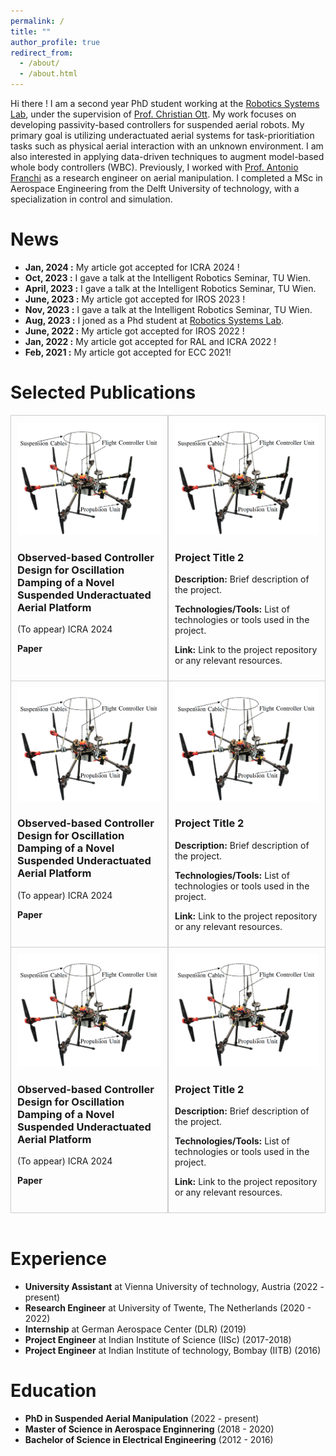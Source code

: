 ```yaml
---
permalink: /
title: ""
author_profile: true
redirect_from: 
  - /about/
  - /about.html
---
```


Hi there ! I am a second year PhD student working at the [Robotics Systems Lab](https://www.acin.tuwien.ac.at/en/robotic-systems-lab/), under the supervision of [Prof. Christian Ott](https://www.acin.tuwien.ac.at/en/staff/cott/). My work focuses on developing passivity-based controllers for suspended aerial robots. My primary goal is utilizing underactuated aerial systems for task-prioritiation tasks such as physical aerial interaction with an unknown environment. I am also interested in applying data-driven techniques to augment model-based whole body controllers (WBC).  Previously, I worked with [Prof. Antonio Franchi](https://homepages.laas.fr/afranchi/robotics/?q=front_page) as a research engineer on aerial manipulation. I completed a MSc in Aerospace Engineering from the Delft University of technology, with a specialization in control and simulation. 

News
======
- **Jan, 2024 :** My article got accepted for ICRA 2024 !
- **Oct, 2023 :** I gave a talk at the Intelligent Robotics Seminar, TU Wien.
- **April, 2023 :** I gave a talk at the Intelligent Robotics Seminar, TU Wien.
- **June, 2023 :** My article got accepted for IROS 2023 !
- **Nov, 2023 :** I gave a talk at the Intelligent Robotics Seminar, TU Wien.
- **Aug, 2023 :** I joned as a Phd student at [Robotics Systems Lab](https://www.acin.tuwien.ac.at/en/robotic-systems-lab/).
- **June, 2022 :** My article got accepted for IROS 2022 !
- **Jan, 2022 :** My article got accepted for RAL and ICRA 2022 !
- **Feb, 2021 :** My article got accepted for ECC 2021!

Selected Publications
======

<div style="border: 1px solid #ccc; border-top: 1px solid #ccc; border-bottom: none;">
<div style="display: flex;">
<div style="flex: 50%; padding: 10px; border-right: 1px solid #ccc;">
    <img src="/images/suspended_platform.png" alt="Project Image 1" style="width: 100%;">
    <h3>Observed-based Controller Design for Oscillation Damping of a Novel Suspended Underactuated Aerial Platform</h3>
    <p>(To appear) ICRA 2024</p>
    <p><strong>Paper</strong> <a href="[https://example.com](https://arxiv.org/abs/2401.17676)"></a></p>

</div>

<div style="flex: 50%; padding: 10px; border-left: 1px solid #ccc;">
    <img src="/images/suspended_platform.png" alt="Project Image 2" style="width: 100%;">
    <h3>Project Title 2</h3>
    <p><strong>Description:</strong> Brief description of the project.</p>
    <p><strong>Technologies/Tools:</strong> List of technologies or tools used in the project.</p>
    <p><strong>Link:</strong> Link to the project repository or any relevant resources.</p>
</div>
</div>
</div>


<div style="border: 1px solid #ccc;  border-top: 1px solid #ccc; border-bottom: none;">
<div style="display: flex;">
<div style="flex: 50%; padding: 10px; border-right: 1px solid #ccc;">
    <img src="/images/suspended_platform.png" alt="Project Image 1" style="width: 100%;">
    <h3>Observed-based Controller Design for Oscillation Damping of a Novel Suspended Underactuated Aerial Platform</h3>
    <p>(To appear) ICRA 2024</p>
    <p><strong>Paper</strong> <a href="[https://example.com](https://arxiv.org/abs/2401.17676)"></a></p>

</div>

<div style="flex: 50%; padding: 10px; border-left: 1px solid #ccc;">
    <img src="/images/suspended_platform.png" alt="Project Image 2" style="width: 100%;">
    <h3>Project Title 2</h3>
    <p><strong>Description:</strong> Brief description of the project.</p>
    <p><strong>Technologies/Tools:</strong> List of technologies or tools used in the project.</p>
    <p><strong>Link:</strong> Link to the project repository or any relevant resources.</p>
</div>
</div>
</div>


<div style="border: 1px solid #ccc;  border-top: 1px solid #ccc;  border-bottom: 1px solid #ccc;">
<div style="display: flex;">
<div style="flex: 50%; padding: 10px; border-right: 1px solid #ccc;">
    <img src="/images/suspended_platform.png" alt="Project Image 1" style="width: 100%;">
    <h3>Observed-based Controller Design for Oscillation Damping of a Novel Suspended Underactuated Aerial Platform</h3>
    <p>(To appear) ICRA 2024</p>
    <p><strong>Paper</strong> <a href="[https://example.com](https://arxiv.org/abs/2401.17676)"></a></p>

</div>

<div style="flex: 50%; padding: 10px; border-left: 1px solid #ccc;">
    <img src="/images/suspended_platform.png" alt="Project Image 2" style="width: 100%;">
    <h3>Project Title 2</h3>
    <p><strong>Description:</strong> Brief description of the project.</p>
    <p><strong>Technologies/Tools:</strong> List of technologies or tools used in the project.</p>
    <p><strong>Link:</strong> Link to the project repository or any relevant resources.</p>
</div>
</div>
</div>

<br>

Experience
======
-  **University Assistant** at Vienna University of technology, Austria (2022 - present)
-  **Research Engineer** at University of Twente, The Netherlands (2020 - 2022)
-  **Internship** at German Aerospace Center (DLR) (2019)
-  **Project Engineer** at Indian Institute of Science (IISc) (2017-2018)
-  **Project Engineer** at Indian Institute of technology, Bombay (IITB) (2016)



Education
======
- **PhD in Suspended Aerial Manipulation** (2022 - present)
- **Master of Science in Aerospace Enginnering** (2018 - 2020)
- **Bachelor of Science in Electrical Engineering** (2012 - 2016)
